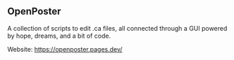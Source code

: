 ## OpenPoster
A collection of scripts to edit .ca files, all connected through a GUI powered by hope, dreams, and a bit of code.

Website: https://openposter.pages.dev/
